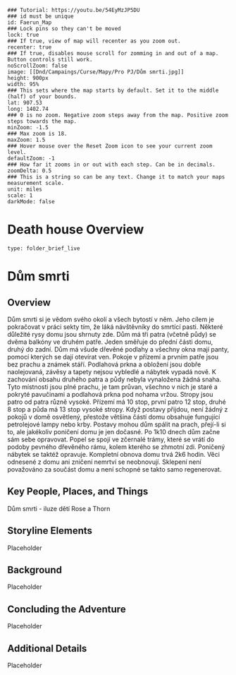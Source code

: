 
```leaflet
### Tutorial: https://youtu.be/54EyMzJP5DU
### id must be unique
id: Faerun_Map
### Lock pins so they can't be moved
lock: true
### If true, view of map will recenter as you zoom out. 
recenter: true
### If true, disables mouse scroll for zomming in and out of a map. Button controls still work. 
noScrollZoom: false
image: [[Dnd/Campaings/Curse/Mapy/Pro PJ/Dům smrti.jpg]]
height: 900px
width: 95%
### This sets where the map starts by default. Set it to the middle (half) of your bounds. 
lat: 907.53
long: 1402.74
### 0 is no zoom. Negative zoom steps away from the map. Positive zoom steps towards the map. 
minZoom: -1.5
### Max zoom is 18. 
maxZoom: 1.5
### Hover mouse over the Reset Zoom icon to see your current zoom level. 
defaultZoom: -1
### How far it zooms in or out with each step. Can be in decimals. 
zoomDelta: 0.5
### This is a string so can be any text. Change it to match your maps measurement scale. 
unit: miles
scale: 1
darkMode: false
```

# Death house Overview
 
```ccard
type: folder_brief_live
```

# Dům smrti
## Overview
Dům smrti si je vědom svého okolí a všech bytostí v něm. Jeho cílem je pokračovat v práci sekty tím, že láká návštěvníky do smrtící pasti. Některé důležité rysy domu jsou shrnuty zde. Dům má tři patra (včetně půdy) se dvěma balkóny ve druhém patře. Jeden směřuje do přední části domu, druhý do zadní. Dům má všude dřevěné podlahy a všechny okna mají panty, pomocí kterých se dají otevírat ven. Pokoje v přízemí a prvním patře jsou bez prachu a známek stáří. Podlahová prkna a obložení jsou dobře naolejovaná, závěsy a tapety nejsou vybledlé a nábytek vypadá nově. K zachování obsahu druhého patra a půdy nebyla vynaložena žádná snaha. Tyto místnosti jsou plné prachu, je tam průvan, všechno v nich je staré a pokryté pavučinami a podlahová prkna pod nohama vržou. Stropy jsou patro od patra různě vysoké. Přízemí má 10 stop, první patro 12 stop, druhé 8 stop a půda má 13 stop vysoké stropy. Když postavy přijdou, není žádný z pokojů v domě osvětlený, přestože většina částí domu obsahuje fungující petrolejové lampy nebo krby. Postavy mohou dům spálit na prach, přejí-li si to, ale jakékoliv poničení domu je jen dočasné. Po 1k10 dnech dům začne sám sebe opravovat. Popel se spojí ve zčernalé trámy, které se vrátí do podoby pevného dřevěného rámu, kolem kterého se zhmotní zdi. Poničený nábytek se taktéž opravuje. Kompletní obnova domu trvá 2k6 hodin. Věci odnesené z domu ani zničení nemrtví se neobnovují. Sklepení není považováno za součást domu a není schopné se takto samo regenerovat.

## Key People, Places, and Things
Dům smrti - iluze dětí Rose a Thorn

## Storyline Elements
Placeholder

## Background
Placeholder

## Concluding the Adventure
Placeholder

## Additional Details
Placeholder

